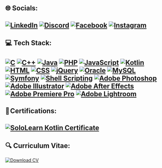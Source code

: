 🌐 Socials: 
---
[![LinkedIn](https://img.shields.io/badge/LinkedIn-Profile-blue?logo=linkedin)](https://www.linkedin.com/in/oussema-boussida/)
[![Discord](https://img.shields.io/badge/Discord-Profile-blue?logo=discord)](https://discordapp.com/users/#7483)
[![Facebook](https://img.shields.io/badge/Facebook-Profile-blue?logo=facebook)](https://www.facebook.com/oussema.boussida.3)
[![Instagram](https://img.shields.io/badge/Instagram-Profile-ff69b4?logo=instagram)](https://www.instagram.com/oussemabou_/)
---

💻 Tech Stack:
---
[![C](https://img.shields.io/badge/C-Programming-blue?logo=c)](https://en.wikipedia.org/wiki/C_(programming_language))
[![C++](https://img.shields.io/badge/C%2B%2B-Programming-blue?logo=c%2B%2B)](https://en.wikipedia.org/wiki/C%2B%2B)
[![Java](https://img.shields.io/badge/Java-Programming-orange?logo=java)](https://www.oracle.com/java/)
[![PHP](https://img.shields.io/badge/PHP-Web%20Development-blue?logo=php)](https://www.php.net/)
[![JavaScript](https://img.shields.io/badge/JavaScript-Web%20Development-yellow?logo=javascript)](https://developer.mozilla.org/en-US/docs/Web/JavaScript)
[![Kotlin](https://img.shields.io/badge/Kotlin-Android%20Development-orange?logo=kotlin)](https://kotlinlang.org/)
[![HTML](https://img.shields.io/badge/HTML-Web%20Development-orange?logo=html5)](https://developer.mozilla.org/en-US/docs/Web/HTML)
[![CSS](https://img.shields.io/badge/CSS-Web%20Development-blue?logo=css3)](https://developer.mozilla.org/en-US/docs/Web/CSS)
[![jQuery](https://img.shields.io/badge/jQuery-Web%20Development-blue?logo=jquery)](https://jquery.com/)
[![Oracle](https://img.shields.io/badge/Oracle-Database-red?logo=oracle)](https://www.oracle.com/database/)
[![MySQL](https://img.shields.io/badge/MySQL-Database-red?logo=mysql)](https://www.mysql.com/)
[![Symfony](https://img.shields.io/badge/Symfony-Framework-black?logo=symfony)](https://symfony.com/)
[![Shell Scripting](https://img.shields.io/badge/Shell%20Scripting-Scripting-green)](https://en.wikipedia.org/wiki/Shell_script)
[![Adobe Photoshop](https://img.shields.io/badge/Adobe%20Photoshop-Design-blue?logo=adobe-photoshop)](https://www.adobe.com/products/photoshop.html)
[![Adobe Illustrator](https://img.shields.io/badge/Adobe%20Illustrator-Design-orange?logo=adobe-illustrator)](https://www.adobe.com/products/illustrator.html)
[![Adobe After Effects](https://img.shields.io/badge/Adobe%20After%20Effects-Video%20Editing-purple)](https://www.adobe.com/products/aftereffects.html)
[![Adobe Premiere Pro](https://img.shields.io/badge/Adobe%20Premiere%20Pro-Video%20Editing-blue)](https://www.adobe.com/products/premiere.html)
[![Adobe Lightroom](https://img.shields.io/badge/Adobe%20Lightroom-Design-blue?logo=adobe-lightroom)](https://www.adobe.com/products/photoshop-lightroom.html)
---
📰 Certifications:
---
[![SoloLearn Kotlin Certificate](https://img.shields.io/badge/SoloLearn-Kotlin%20Certificate-34A853?logo=sololearn)](https://www.sololearn.com/certificates/CT-FIA8YJ9D)
---
🔍 Curriculum Vitae:
---
[![Download CV](https://img.shields.io/badge/Download-CV-brightgreen)](https://cvdesignr.com/p/64cc24989f1d4)
